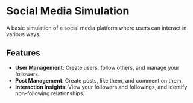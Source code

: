 # Social Media Simulation

A basic simulation of a social media platform where users can interact in various ways.

## Features

- **User Management**: Create users, follow others, and manage your followers.
- **Post Management**: Create posts, like them, and comment on them.
- **Interaction Insights**: View your followers and followings, and identify non-following relationships.